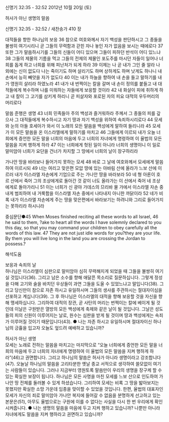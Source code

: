 신명기 32:35 - 32:52 
2012년 10월 20일 (토)

허사가 아닌 생명의 말씀



신명기 32:35 - 32:52 / 새찬송가 410 장


대적들을 향한 하나님의 보응
36 참으로 여호와께서 자기 백성을 판단하시고 그 종들을 불쌍히 여기시리니 곧 그들의 무력함과 갇힌 자나 놓인 자가 없음을 보시는 때에로다 37 또한 그가 말씀하시기를 그들의 신들이 어디 있으며 그들이 피하던 반석이 어디 있느냐 38 그들의 제물의 기름을 먹고 그들의 전제의 제물인 포도주를 마시던 자들이 일어나 너희를 돕게 하고 너희를 위해 피난처가 되게 하라 39 이제는 나 곧 내가 그인 줄 알라 나 외에는 신이 없도다 나는 죽이기도 하며 살리기도 하며 상하게도 하며 낫게도 하나니 내 손에서 능히 빼앗을 자가 없도다 40 이는 내가 하늘을 향하여 내 손을 들고 말하기를 내가 영원히 살리라 하였노라 41 내가 내 번쩍이는 칼을 갈며 내 손이 정의를 붙들고 내 대적들에게 복수하며 나를 미워하는 자들에게 보응할 것이라 42 내 화살이 피에 취하게 하고 내 칼이 그 고기를 삼키게 하리니 곧 피살자와 포로된 자의 피요 대적의 우두머리의 머리로다

말씀 준행은 생명
43 너희 민족들아 주의 백성과 즐거워하라 주께서 그 종들의 피를 갚으사 그 대적들에게 복수하시고 자기 땅과 자기 백성을 위하여 속죄하시리로다 44 모세와 눈의 아들 호세아가 와서 이 노래의 모든 말씀을 백성에게 말하여 들리니라 45 모세가 이 모든 말씀을 온 이스라엘에게 말하기를 마치고 46 그들에게 이르되 내가 오늘 너희에게 증언한 모든 말을 너희의 마음에 두고 너희의 자녀에게 명령하여 이 율법의 모든 말씀을 지켜 행하게 하라 47 이는 너희에게 헛된 일이 아니라 너희의 생명이니 이 일로 말미암아 너희가 요단을 건너가 차지할 그 땅에서 너희의 날이 장구하리라

가나안 땅을 바라보나 들어가지 못하는 모세
48 바로 그 날에 여호와께서 모세에게 말씀하여 이르시되 49 너는 여리고 맞은편 모압 땅에 있는 아바림 산에 올라가 느보 산에 이르러 내가 이스라엘 자손에게 기업으로 주는 가나안 땅을 바라보라 50 네 형 아론이 호르 산에서 죽어 그의 조상에게로 돌아간 것 같이 너도 올라가는 이 산에서 죽어 네 조상에게로 돌아가리니 51 이는 너희가 신 광야 가데스의 므리바 물 가에서 이스라엘 자손 중 내게 범죄하여 내 거룩함을 이스라엘 자손 중에서 나타내지 아니한 까닭이라 52 네가 비록 내가 이스라엘 자손에게 주는 땅을 맞은편에서 바라보기는 하려니와 그리로 들어가지는 못하리라 하시니라

중심문단●45 When Moses finished reciting all these words to all Israel, 46 he said to them, ?ake to heart all the words I have solemnly declared to you this day, so that you may command your children to obey carefully all the words of this law. 47 They are not just idle words for you?they are your life. By them you will live long in the land you are crossing the Jordan to possess.?

해석도움





보응과 속죄의 날  
하나님은 이스라엘이 심판으로 말미암아 심히 무력해지게 되었을 때 그들을 불쌍히 여기실 것입니다(36). 그리고 남은 소수를 향해 애달픈 목소리로 질문하십니다. 그렇게 정성을 다해 고기와 술을 바치던 우상들이 과연 그들을 도울 수 있었느냐고 말입니다(38). 그리고 당신만이 참으로 자존 하시고 유일하시며 그들의 생사를 주관하시는 절대자이심을 선포하고 계십니다(39). 그 후 하나님은 이스라엘의 대적을 향해 보응할 것을 자신을 향해 맹세하십니다. 그리하여 대적의 장관, 곧 사탄의 머리는 번쩍이는 칼에 베이게 될 것인데 이날은 구원받은 열방의 모든 백성에게 축제와 같은 날이 될 것입니다. 그날은 성도들의 피의 신원이 이루어지는 날로, 원수는 심판을 받게 될 것이며 땅과 백성에게는 속죄가 이루어질 것이기 때문입니다(43).
● 나는 자존 하시고 유일하시며 절대자이신 하나님의 긍휼을 입고자 오늘도 엎드려 예배하고 있습니까?

허사가 아닌 생명  
모세는 노래로 전하는 말씀을 마치고는 마지막으로 “오늘 너희에게 증언한 모든 말을 너희의 마음에 두고 너희의 자녀에게 명령하여 이 율법의 모든 말씀을 지켜 행하게 하라”(46)고 권면합니다. 그리고 하나님의 말씀은 허사가 아니라 생명이라고 강조합니다(47). 오늘날 하나님의 말씀을 고리타분한 옛날 종교 서적으로 생각하여 쓸모없이 여기는 사람들이 있습니다. 그러나 지금부터 영원토록 말씀만이 우리의 생명을 장구케 할 수 있는 확실한 보장이 됩니다. 하나님은 모든 사명을 마친 모세를 느보 산으로 인도하여 가나안 땅 전체를 둘러볼 수 있게 하셨습니다. 그리하여 모세는 비록 그 땅을 밟아보지는 못했지만 확실한 소망 가운데 임종을 맞이할 수 있었을 것입니다. 한편, 율법의 대표자인 모세가 자신의 죄로 말미암아 가나안 복지에 들어갈 수 없음을 분명하게 선고하고 있는 본문은(51), 아무도 율법으로는 구원에 이를 수 없다는 사실을 다시 한 번 우리에게 확인시켜줍니다.
● 나는 생명의 말씀을 마음에 두고 지켜 행하고 있습니까? 나뿐만 아니라 자녀에게도 말씀을 지켜 행하라고 권면하고 있습니까?